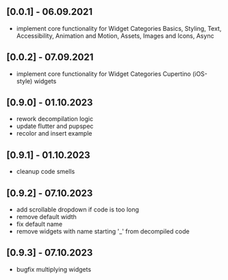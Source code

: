 ## [0.0.1] - 06.09.2021
- implement core functionality for Widget Categories Basics, Styling, Text, Accessibility, Animation and Motion, Assets, Images and Icons, Async 

## [0.0.2] - 07.09.2021
- implement core functionality for Widget Categories Cupertino (iOS-style) widgets

## [0.9.0] - 01.10.2023
- rework decompilation logic
- update flutter and pupspec
- recolor and insert example

## [0.9.1] - 01.10.2023
- cleanup code smells

## [0.9.2] - 07.10.2023
- add scrollable dropdown if code is too long
- remove default width
- fix default name
- remove widgets with name starting '_' from decompiled code

## [0.9.3] - 07.10.2023
- bugfix multiplying widgets
